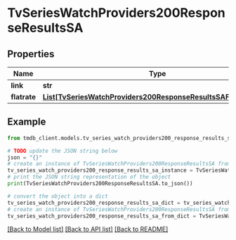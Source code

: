 # TvSeriesWatchProviders200ResponseResultsSA


## Properties

Name | Type | Description | Notes
------------ | ------------- | ------------- | -------------
**link** | **str** |  | [optional] 
**flatrate** | [**List[TvSeriesWatchProviders200ResponseResultsSAFlatrateInner]**](TvSeriesWatchProviders200ResponseResultsSAFlatrateInner.md) |  | [optional] 

## Example

```python
from tmdb_client.models.tv_series_watch_providers200_response_results_sa import TvSeriesWatchProviders200ResponseResultsSA

# TODO update the JSON string below
json = "{}"
# create an instance of TvSeriesWatchProviders200ResponseResultsSA from a JSON string
tv_series_watch_providers200_response_results_sa_instance = TvSeriesWatchProviders200ResponseResultsSA.from_json(json)
# print the JSON string representation of the object
print(TvSeriesWatchProviders200ResponseResultsSA.to_json())

# convert the object into a dict
tv_series_watch_providers200_response_results_sa_dict = tv_series_watch_providers200_response_results_sa_instance.to_dict()
# create an instance of TvSeriesWatchProviders200ResponseResultsSA from a dict
tv_series_watch_providers200_response_results_sa_from_dict = TvSeriesWatchProviders200ResponseResultsSA.from_dict(tv_series_watch_providers200_response_results_sa_dict)
```
[[Back to Model list]](../README.md#documentation-for-models) [[Back to API list]](../README.md#documentation-for-api-endpoints) [[Back to README]](../README.md)


